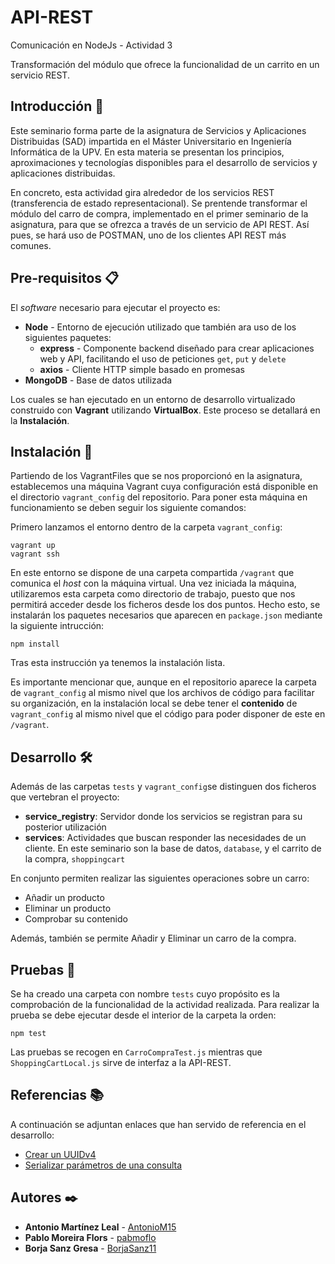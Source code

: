 # API-REST

Comunicación en NodeJs - Actividad 3

Transformación del módulo que ofrece la funcionalidad de un carrito en un servicio REST.


## Introducción 🚀

Este seminario forma parte de la asignatura de Servicios y Aplicaciones Distribuidas (SAD) impartida en el Máster Universitario en Ingeniería Informática de la UPV. En esta materia se presentan los principios, aproximaciones y tecnologías disponibles para el desarrollo de servicios y aplicaciones distribuidas. 

En concreto, esta actividad gira alrededor de los servicios REST (transferencia de estado representacional). Se prentende transformar el módulo del carro de compra, implementado en el primer seminario de la asignatura, para que se ofrezca a través de un servicio de API REST. Así pues, se hará uso de POSTMAN, uno de los clientes API REST más comunes.


## Pre-requisitos 📋

El *software* necesario para ejecutar el proyecto es:

* **Node** - Entorno de ejecución utilizado que también ara uso de los siguientes paquetes:
  * **express** - Componente backend diseñado para crear aplicaciones web y API, facilitando el uso de peticiones `get`, `put` y `delete`
  * **axios** - Cliente HTTP simple basado en promesas
* **MongoDB** - Base de datos utilizada

Los cuales se han ejecutado en un entorno de desarrollo virtualizado construido con **Vagrant** utilizando **VirtualBox**. Este proceso se detallará en la **Instalación**.


## Instalación 🔧

Partiendo de los VagrantFiles que se nos proporcionó en la asignatura, establecemos una máquina Vagrant cuya configuración está disponible en el directorio `vagrant_config` del repositorio. Para poner esta máquina en funcionamiento se deben seguir los siguiente comandos:

Primero lanzamos el entorno dentro de la carpeta `vagrant_config`:
```
vagrant up
vagrant ssh
```

En este entorno se dispone de una carpeta compartida `/vagrant` que comunica el _host_ con la máquina virtual. Una vez iniciada la máquina, utilizaremos esta carpeta como directorio de trabajo, puesto que nos permitirá acceder desde los ficheros desde los dos puntos. Hecho esto, se instalarán los paquetes necesarios que aparecen en `package.json` mediante la siguiente intrucción:
```
npm install
```

Tras esta instrucción ya tenemos la instalación lista. 

Es importante mencionar que, aunque en el repositorio aparece la carpeta de `vagrant_config` al mismo nivel que los archivos de código para facilitar su organización, en la instalación local se debe tener el **contenido** de `vagrant_config` al mismo nivel que el código para poder disponer de este en `/vagrant`.


## Desarrollo 🛠️
Además de las carpetas `tests` y `vagrant_config`se distinguen dos ficheros que vertebran el proyecto:

* **service_registry**: Servidor donde los servicios se registran para su posterior utilización
* **services**: Actividades que buscan responder las necesidades de un cliente. En este seminario son la base de datos, `database`, y el carrito de la compra, `shoppingcart`

En conjunto permiten realizar las siguientes operaciones sobre un carro:

* Añadir un producto
* Eliminar un producto
* Comprobar su contenido

Además, también se permite Añadir y Eliminar un carro de la compra.


## Pruebas 🔩

Se ha creado una carpeta con nombre `tests` cuyo propósito es la comprobación de la funcionalidad de la actividad realizada. Para realizar la prueba se debe ejecutar desde el interior de la carpeta la orden:
```
npm test
```
Las pruebas se recogen en `CarroCompraTest.js` mientras que `ShoppingCartLocal.js` sirve de interfaz a la API-REST.


## Referencias 📚

A continuación se adjuntan enlaces que han servido de referencia en el desarrollo:

* [Crear un UUIDv4](https://stackoverflow.com/questions/105034/how-to-create-a-guid-uuid/2117523#2117523)
* [Serializar parámetros de una consulta](https://stackoverflow.com/questions/1714786/query-string-encoding-of-a-javascript-object/1714899#1714899)


## Autores ✒️

* **Antonio Martínez Leal** - [AntonioM15](https://github.com/AntonioM15)
* **Pablo Moreira Flors** - [pabmoflo](https://github.com/pabmoflo)
* **Borja Sanz Gresa** - [BorjaSanz11](https://github.com/BorjaSanz11)
